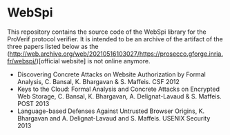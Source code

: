 # WebSpi

This repository contains the source code of the WebSpi library for the ProVerif protocol verifier.
It is intended to be an archive of the artifact of the three papers listed below as the (http://web.archive.org/web/20210516103027/https://prosecco.gforge.inria.fr/webspi/)[official website] is not online anymore.

* Discovering Concrete Attacks on Website Authorization by Formal Analysis, C. Bansal, K. Bhargavan & S. Maffeis. CSF 2012
* Keys to the Cloud: Formal Analysis and Concrete Attacks on Encrypted Web Storage, C. Bansal, K. Bhargavan, A. Delignat-Lavaud & S. Maffeis. POST 2013
* Language-based Defenses Against Untrusted Browser Origins, K. Bhargavan and A. Delignat-Lavaud and S. Maffeis. USENIX Security 2013

